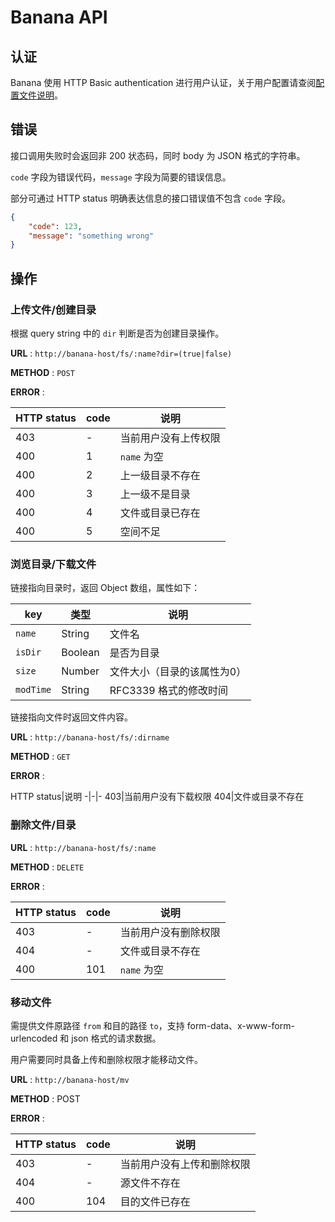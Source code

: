 # Banana API

## 认证

Banana 使用 HTTP Basic authentication 进行用户认证，关于用户配置请查阅[配置文件说明](config.md)。

## 错误

接口调用失败时会返回非 200 状态码，同时 body 为 JSON 格式的字符串。

`code` 字段为错误代码，`message` 字段为简要的错误信息。

部分可通过 HTTP status 明确表达信息的接口错误值不包含 `code` 字段。

```json
{
    "code": 123,
    "message": "something wrong"
}
```

## 操作

### 上传文件/创建目录

根据 query string 中的 `dir` 判断是否为创建目录操作。

**URL** : `http://banana-host/fs/:name?dir=(true|false)`

**METHOD** : `POST`

**ERROR** :

HTTP status|code|说明
-|-|-
403|-|当前用户没有上传权限
400|1|`name` 为空
400|2|上一级目录不存在
400|3|上一级不是目录
400|4|文件或目录已存在
400|5|空间不足

### 浏览目录/下载文件

链接指向目录时，返回 Object 数组，属性如下：

key|类型|说明
-|-|-
`name`|String|文件名
`isDir`|Boolean|是否为目录
`size`|Number|文件大小（目录的该属性为0）
`modTime`|String|RFC3339 格式的修改时间

链接指向文件时返回文件内容。

**URL** : `http://banana-host/fs/:dirname`

**METHOD** : `GET`

**ERROR** :

HTTP status|说明
-|-|-
403|当前用户没有下载权限
404|文件或目录不存在

### 删除文件/目录

**URL** : `http://banana-host/fs/:name`

**METHOD** : `DELETE`

**ERROR** :

HTTP status|code|说明
-|-|-
403|-|当前用户没有删除权限
404|-|文件或目录不存在
400|101|`name` 为空

### 移动文件

需提供文件原路径 `from` 和目的路径 `to`，支持 form-data、x-www-form-urlencoded 和 json 格式的请求数据。

用户需要同时具备上传和删除权限才能移动文件。

**URL** : `http://banana-host/mv`

**METHOD** : POST

**ERROR** :

HTTP status|code|说明
-|-|-
403|-|当前用户没有上传和删除权限
404|-|源文件不存在
400|104|目的文件已存在
